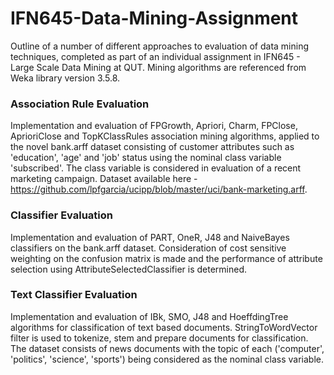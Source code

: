 # IFN645-Data-Mining-Assignment
Outline of a number of different approaches to evaluation of data mining techniques, completed as part of an individual assignment in IFN645 - Large Scale Data Mining at QUT. Mining algorithms are referenced from Weka library version 3.5.8.

### Association Rule Evaluation
Implementation and evaluation of FPGrowth, Apriori, Charm, FPClose, AprioriClose and TopKClassRules association mining algorithms, applied to the novel bank.arff dataset consisting of customer attributes such as 'education', 'age' and 'job' status using the nominal class variable 'subscribed'. The class variable is considered in evaluation of a recent marketing campaign. Dataset available here - https://github.com/lpfgarcia/ucipp/blob/master/uci/bank-marketing.arff.

### Classifier Evaluation
Implementation and evaluation of PART, OneR, J48 and NaiveBayes classifiers on the bank.arff dataset. Consideration of cost sensitive weighting on the confusion matrix is made and the performance of attribute selection using AttributeSelectedClassifier is determined.

### Text Classifier Evaluation
Implementation and evaluation of IBk, SMO, J48 and HoeffdingTree algorithms for classification of text based documents. StringToWordVector filter is used to tokenize, stem and prepare documents for classification. The dataset consists of news documents with the topic of each ('computer', 'politics', 'science', 'sports') being considered as the nominal class variable.  

